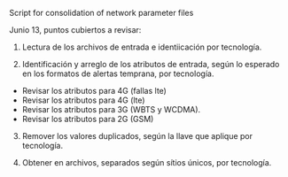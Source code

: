 Script for consolidation of network parameter files

Junio 13, puntos cubiertos a revisar:

1. Lectura de los archivos de entrada e identiicación por tecnología.

2. Identificación y arreglo de los atributos de entrada, según lo esperado en los formatos de alertas temprana, por tecnología.
 - Revisar los atributos para 4G (fallas lte)
 - Revisar los atributos para 4G (lte)
 - Revisar los atributos para 3G (WBTS y WCDMA).
 - Revisar los atributos para 2G (GSM)
 
 3. Remover los valores duplicados, según la llave que aplique por tecnología.

 4. Obtener en archivos, separados según sítios únicos, por tecnología.
